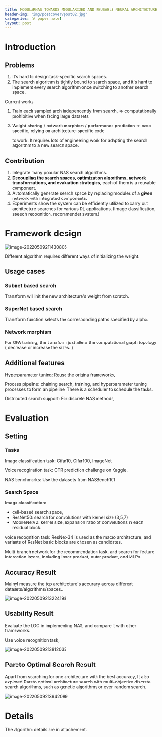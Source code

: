 ```yaml
---
title: MODULARNAS TOWARDS MODULARIZED AND REUSABLE NEURAL ARCHITECTURE SEARCH
header-img: "img/postcover/post02.jpg"
categories: [A paper note]
layout: post
---
```


# Introduction

## Problems

1. It's hard to design task-specific search spaces. 
2. The search algorithm is tightly bound to search space, and it's hard to implement every search algorithm once switching to another search space.

Current works

1. Train each sampled arch independently from search, => computationally prohibitive when facing large datasets

2. Weight sharing / network morphism / performance prediction => case-specific, relying on architecture-specific code

   to work.  It requires lots of engineering work for adapting the search algorithm to a new search space.

## Contribution

1. Integrate many popular NAS search algorithms.
2. **Decoupling the search spaces, optimization algorithms, network transformations, and evaluation strategies**, each of them is a reusable component.
3. Automatically generate search space by replacing modules of a **given** network with integrated components.
4. Experiments show the system can be efficiently utilized to carry out architecture searches for various DL applications. (Image classification, speech recognition, recommender system.)

# Framework design

![image-20220509211430805](https://github.com/NLGithubWP/tech-notebook/raw/master/img/a_img_store/image-20220509211430805.png)

Different algorithm requires different ways of initializing the weight.

## Usage cases

### Subnet based search

Transform will init the new architecture's weight from scratch.

### SuperNet based search

Transform function selects the corresponding paths specified by alpha.

### Network morphism

For OFA training, the transform just alters the computational graph topology ( decrease or increase the sizes. )

## Additional features

Hyperparameter tuning: Reuse the origina frameworks, 

Process pipeline: chaining search, training, and hyperparameter tuning processes to form an pipeline. There is a scheduler to schedule the tasks.

Distributed search support: For discrete NAS methods,

# Evaluation

## Setting

### Tasks

Image classification task: Cifar10, Cifar100, ImageNet

Voice recogination task: CTR prediction challenge on Kaggle.

NAS benchmarks: Use the datasets from NASBench101

### Search Space

Image classification: 

- cell-based search space, 
- ResNet50: search for convolutions with kernel size (3,5,7)
- MobileNetV2: kernel size, expansion ratio of convolutions in each residual block. 

voice recognition task: ResNet-34 is used as the macro architecture, and variants of ResNet basic blocks are chosen as candidates.

Multi-branch network for the recommendation task. and search for feature interaction layers, including inner product, outer product, and MLPs.

## Accuracy Result

Mainyl measure the top architecture's accuracy across different datasets/algorithms/spaces.. 

![image-20220509213224198](https://github.com/NLGithubWP/tech-notebook/raw/master/img/a_img_store/image-20220509213224198.png)

## Usability Result

Evaluate the LOC in implementing NAS, and compare it with other frameworks.

Use voice recognition task, 

![image-20220509213812035](https://github.com/NLGithubWP/tech-notebook/raw/master/img/a_img_store/image-20220509213812035.png)

## Pareto Optimal Search Result

Apart from searching for one architecture with the best accuracy, It also explored Pareto optimal architecture search with multi-objective discrete search algorithms, such as genetic algorithms or even random search.

![image-20220509213942089](https://github.com/NLGithubWP/tech-notebook/raw/master/img/a_img_store/image-20220509213942089.png)

# Details

The algorithm details are in attachement.
